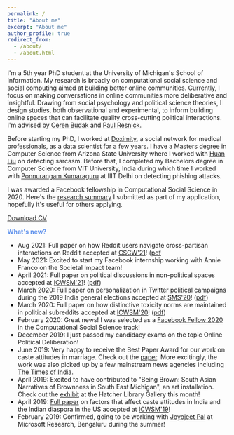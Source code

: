```yaml
---
permalink: /
title: "About me"
excerpt: "About me"
author_profile: true
redirect_from: 
  - /about/
  - /about.html
---
```


I'm a 5th year PhD student at the University of Michigan's School of Information. My research is broadly on computational social science and social computing aimed at building better online communities. Currently, I focus on making conversations in online communities more deliberative and insightful. Drawing from social psychology and political science theories, I design studies, both observational and experimental, to inform building online spaces that can facilitate quality cross-cutting political interactions. I'm advised by [Ceren Budak](http://cbudak.com/index.html) and [Paul Resnick](http://presnick.people.si.umich.edu/).

Before starting my PhD, I worked at [Doximity](https://www.doximity.com/), a social network for medical professionals, as a data scientist for a few years. I have a Masters degree in Computer Science from Arizona State University where I worked with [Huan Liu](http://www.public.asu.edu/~huanliu/) on detecting sarcasm. Before that, I completed my Bachelors degree in Computer Science from VIT University, India during which time I worked with [Ponnurangam Kumaraguru](https://www.iiitd.ac.in/pk) at IIIT Delhi on detecting phishing attacks. 

I was awarded a Facebook fellowship in Computational Social Science in 2020. Here's the [research summary](http://ashwin-r.github.io/files/latest_fb_fellowship.pdf) I submitted as part of my application, hopefully it's useful for others applying.

[Download CV](http://ashwin-r.github.io/files/ashwin_rajadesingan_resume.pdf)


<span style="color:CornflowerBlue">**What's new?**</span>
- Aug 2021: Full paper on how Reddit users navigate cross-partisan interactions on Reddit accepted at [CSCW'21](https://cscw.acm.org/2021/)! ([pdf](https://ashwin-r.github.io/files/cscw_2021_crosspartisan_strategies.pdf)<br>
- May 2021: Excited to start my Facebook internship working with Annie Franco on the Societal Impact team!<br>
- April 2021: Full paper on political discussions in non-political spaces accepted at [ICWSM'21](https://www.icwsm.org/2021/)! ([pdf](http://ashwin-r.github.io/files/icwsm_2021_political_in_nonpolitical___authorcopy.pdf))<br>
- March 2020: Full paper on personalization in Twitter political campaigns during the 2019 India general elections accepted at [SMS'20](https://socialmediaandsociety.org/2019/smsociety-2020-cfp-chicago-usa-july-22-24-diverse-voices-promises-and-perils-of-social-media-for-diversity/)! ([pdf](http://ashwin-r.github.io/files/sms_2020_personalization_final.pdf))<br>
- March 2020: Full paper on how distinctive toxicity norms are maintained in political subreddits accepted at [ICWSM'20](https://www.icwsm.org/2020/index.php)! ([pdf](http://ashwin-r.github.io/files/icwsm_2020_norms_final.pdf))<br>
- February 2020: Great news! I was selected as a [Facebook Fellow 2020](https://research.fb.com/blog/2020/01/announcing-the-recipients-of-the-2020-facebook-fellowship-awards/) in the Computational Social Science track! 
- December 2019: I just passed my candidacy exams on the topic Online Political Deliberation!
- June 2019: Very happy to receive the Best Paper Award for our work on caste attitudes in marriage. Check out the [paper](https://ashwinrajadesingan.com/files/camera_ready_icwsm.pdf). More excitingly, the work was also picked up by a few mainstream news agencies including [The Times of India](https://web.archive.org/web/20190617021447/https://timesofindia.indiatimes.com/india/indian-matrimonial-sites-show-shift-in-attitude-towards-intercaste-marriage-study/articleshow/69812375.cms).<br>
- April 2019: Excited to have contributed to "Being Brown: South Asian Narratives of Brownness in South East Michigan", an art installation. Check out the [exhibit](https://www.lib.umich.edu/events/being-brown-south-asian-narratives-brownness-southeast-michigan) at the Hatcher Library Gallery this month!<br>
- April 2019: [Full paper](https://arxiv.org/pdf/1904.04176.pdf) on factors that affect caste attitudes in India and the Indian diaspora in the US accepted at [ICWSM'19](https://www.icwsm.org/2019/index.php)!<br>
- February 2019: Confirmed, going to be working with [Joyojeet Pal](https://joyojeet.people.si.umich.edu/) at Microsoft Research, Bengaluru during the summer!

